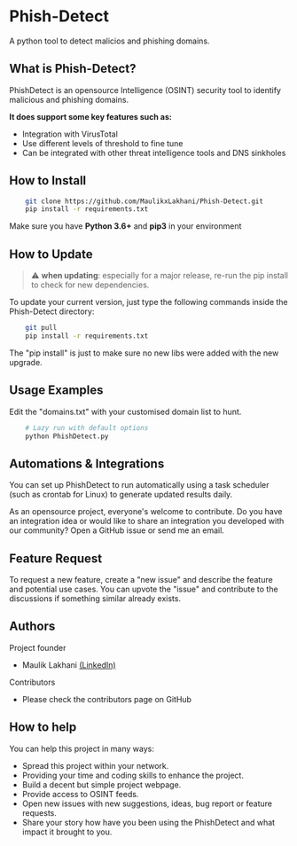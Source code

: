 # Phish-Detect
A python tool to detect malicios and phishing domains.

What is Phish-Detect?
-------------
PhishDetect is an opensource Intelligence (OSINT) security tool to identify malicious and phishing domains. 

**It does support some key features such as:**

*   Integration with VirusTotal
*   Use different levels of threshold to fine tune
*   Can be integrated with other threat intelligence tools and DNS sinkholes


How to Install
------------

```bash
    git clone https://github.com/MaulikxLakhani/Phish-Detect.git
    pip install -r requirements.txt
```
Make sure you have **Python 3.6+** and **pip3** in your environment



How to Update
------------
> :warning: **when updating**: especially for a major release, re-run the pip install to check for new dependencies.

To update your current version, just type the following commands inside the Phish-Detect directory:
```bash
    git pull
    pip install -r requirements.txt
```
The "pip install" is just to make sure no new libs were added with the new upgrade. 

Usage Examples
------------
Edit the "domains.txt" with your customised domain list to hunt.

```bash
    # Lazy run with default options
    python PhishDetect.py
```

Automations & Integrations
-------------
You can set up PhishDetect to run automatically using a task scheduler (such as crontab for Linux) to generate updated results daily.


As an opensource project, everyone's welcome to contribute.
Do you have an integration idea or would like to share an integration you developed with our community? Open a GitHub issue or send me an email.

Feature Request
-------------
To request a new feature, create a "new issue" and describe the feature and potential use cases. You can upvote the "issue" and contribute to the discussions if something similar already exists.

Authors
-------------
Project founder
*   Maulik Lakhani [(LinkedIn)](https://www.linkedin.com/in/andretenreiro/)

Contributors
*   Please check the contributors page on GitHub

How to help
-------------
You can help this project in many ways:
*   Spread this project within your network.
*   Providing your time and coding skills to enhance the project.
*   Build a decent but simple project webpage.
*   Provide access to OSINT feeds.
*   Open new issues with new suggestions, ideas, bug report or feature requests.
*   Share your story how have you been using the PhishDetect and what impact it brought to you.
